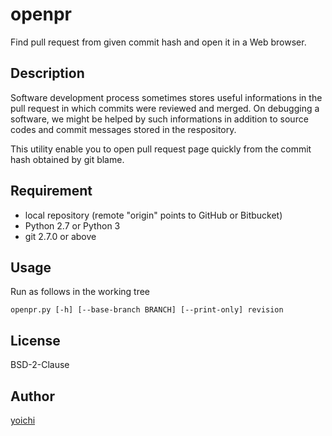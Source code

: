 openpr
======

Find pull request from given commit hash and open it in a Web browser.

## Description

Software development process sometimes stores useful informations in the pull
request in which commits were reviewed and merged. On debugging a software,
we might be helped by such informations in addition to source codes and commit
messages stored in the respository.

This utility enable you to open pull request page quickly from the commit hash
obtained by git blame.

## Requirement

* local repository (remote "origin" points to GitHub or Bitbucket)
* Python 2.7 or Python 3
* git 2.7.0 or above

## Usage

Run as follows in the working tree

`openpr.py [-h] [--base-branch BRANCH] [--print-only] revision`

## License

BSD-2-Clause

## Author

[yoichi](https://github.com/yoichi)